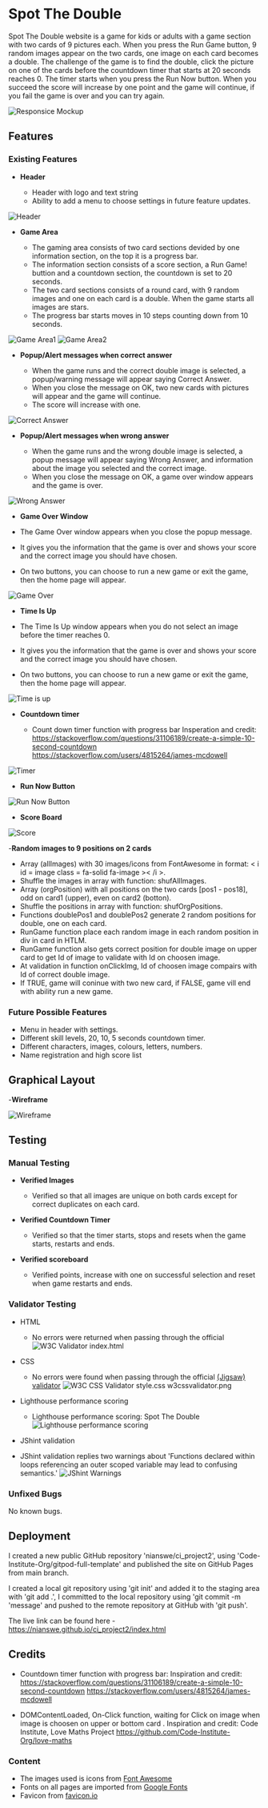 # Spot The Double

Spot The Double website is a game for kids or adults with a game section with two cards of 9 pictures each. When you press the Run Game button, 9 random images appear on the two cards, one image on each card becomes a double. The challenge of the game is to find the double, click the picture on one of the cards before the countdown timer that starts at 20 seconds reaches 0. The timer starts when you press the Run Now button. When you succeed the score will increase by one point and the game will continue, if you fail the game is over and you can try again.

![Responsice Mockup](https://github.com/nianswe/ci_project2/blob/main/media/pickthedouble_mockup.png)

## Features 

### Existing Features

- __Header__

  - Header with logo and text string
  - Ability to add a menu to choose settings in future feature updates.

![Header](https://github.com/nianswe/ci_project2/blob/main/media/header.png)

- __Game Area__

  - The gaming area consists of two card sections devided by one information section, on the top it is a progress bar.
  - The information section consists of a score section, a Run Game! buttion and a countdown section, the countdown is set to 20 seconds.
  - The two card sections consists of a round card, with 9 random images and one on each card is a double.
  When the game starts all images are stars.
  - The progress bar starts moves in 10 steps counting down from 10 seconds. 

![Game Area1](https://github.com/nianswe/ci_project2/blob/main/media/gamearea1.png)
![Game Area2](https://github.com/nianswe/ci_project2/blob/main/media/gamearea2.png)

- __Popup/Alert messages when correct answer__

  - When the game runs and the correct double image is selected, a popup/warning message will appear saying Correct Answer.
  - When you close the message on OK, two new cards with pictures will appear and the game will continue.
  - The score will increase with one. 

![Correct Answer](https://github.com/nianswe/ci_project2/blob/main/media/correctanswer.png)  

- __Popup/Alert messages when wrong answer__

  - When the game runs and the wrong double image is selected, a popup message will appear saying Wrong Answer, and information about the image you selected and the correct image.
  - When you close the message on OK, a game over window appears and the game is over.

![Wrong Answer](https://github.com/nianswe/ci_project2/blob/main/media/wronganswer.png)

- __Game Over Window__

 - The Game Over window appears when you close the popup message.
 - It gives you the information that the game is over and shows your score and the correct image you should have chosen.
 - On two buttons, you can choose to run a new game or exit the game, then the home page will appear.

![Game Over](https://github.com/nianswe/ci_project2/blob/main/media/gameover.png)

- __Time Is Up__

 - The Time Is Up window appears when you do not select an image before the timer reaches 0.
 - It gives you the information that the game is over and shows your score and the correct image you should have chosen.
 - On two buttons, you can choose to run a new game or exit the game, then the home page will appear. 

![Time is up](https://github.com/nianswe/ci_project2/blob/main/media/timeisup.png)

- __Countdown timer__

  - Count down timer function with progress bar 
   Insperation and credit: https://stackoverflow.com/questions/31106189/create-a-simple-10-second-countdown
   https://stackoverflow.com/users/4815264/james-mcdowell

![Timer](https://github.com/nianswe/ci_project2/blob/main/media/timer.png)

- __Run Now Button__
 
 ![Run Now Button](https://github.com/nianswe/ci_project2/blob/main/media/runnow.png)

- __Score Board__
 
![Score](https://github.com/nianswe/ci_project2/blob/main/media/score.png)

-__Random images to 9 positions on 2 cards__
 - Array (allImages) with 30 images/icons from FontAwesome in format:
       < i id = image class = fa-solid fa-image >< /i >.
 - Shuffle the images in array with function: shufAllImages.
 - Array (orgPosition) with all positions on the two cards [pos1 - pos18], odd on card1 (upper), even on card2 (botton).
 - Shuffle the positions in array with function: shufOrgPositions.
 - Functions doublePos1 and doublePos2 generate 2 random positions for double, one on each card.
 - RunGame function place each random image in each random position in div in card in HTLM.
 - RunGame function also gets correct position for double image on upper card to get Id of image to validate with Id on choosen image.
 - At validation in function onClickImg, Id of choosen image compairs with Id of correct double image.
 - If TRUE, game will coninue with two new card, if FALSE, game vill end with ability run a new game.

### Future Possible Features
 - Menu in header with settings.
 - Different skill levels, 20, 10, 5 seconds countdown timer.
 - Different characters, images, colours, letters, numbers.
 - Name registration and high score list

## Graphical Layout

-__Wireframe__

![Wireframe](https://github.com/nianswe/ci_project2/blob/main/media/wireframe.png)

## Testing 

### Manual Testing
- __Verified Images__
   - Verified so that all images are unique on both cards except for correct duplicates on each card.

- __Verified Countdown Timer__
   - Verified so that the timer starts, stops and resets when the game starts, restarts and ends.
  
- __Verified scoreboard__
   - Verified points, increase with one on successful selection and reset when game restarts and ends.

### Validator Testing 

- HTML
  - No errors were returned when passing through the official
  ![W3C Validator index.html](https://github.com/nianswe/ci_project2/blob/main/media/w3_val.png)
  
- CSS
  - No errors were found when passing through the official [(Jigsaw) validator](https://jigsaw.w3.org/css-validator/validator?uri=https%3A%2F%2Fnianswe.github.io%2Fci_project2%2F&profile=css3svg&usermedium=all&warning=1&vextwarning=&lang=en)
  ![W3C CSS Validator style.css](https://github.com/nianswe/ci_project2/blob/main/media/w3cssval.png)
  w3cssvalidator.png

- Lighthouse performance scoring
  - Lighthouse performance scoring: Spot The Double
  ![Lighthouse performance scoring](https://github.com/nianswe/ci_project2/blob/main/media/lighthouse.png)

- JShint validation
 - JShint validation replies two warnings about 'Functions declared within loops referencing an outer scoped variable may lead to confusing semantics.'
![JShint Warnings](https://github.com/nianswe/ci_project2/blob/main/media/jshint_warnings.png)

### Unfixed Bugs

No known bugs.

## Deployment

I created a new public GitHub repository 'nianswe/ci_project2', using 'Code-Institute-Org/gitpod-full-template' and published the site on GitHub Pages from main branch.

I created a local git repository using 'git init' and added it to the staging area with 'git add .', I committed to the local repository using 'git commit -m 'message' and pushed to the remote repository at GitHub with 'git push'.

The live link can be found here - https://nianswe.github.io/ci_project2/index.html 

## Credits 

  - Countdown timer function with progress bar: 
    Inspiration and credit: https://stackoverflow.com/questions/31106189/create-a-simple-10-second-countdown
    https://stackoverflow.com/users/4815264/james-mcdowell

  - DOMContentLoaded, On-Click function, waiting for Click on image when image is choosen on upper or bottom card .
    Inspiration and credit: Code Institute, Love Maths Project
    https://github.com/Code-Institute-Org/love-maths

### Content 

- The images used is icons from [Font Awesome](https://fontawesome.com/)
- Fonts on all pages are imported from [Google Fonts](https://fonts.googleapis.com/)
- Favicon from [favicon.io](https://favicon.io/emoji-favicons/star/)

